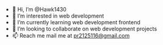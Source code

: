 - 👋 Hi, I’m @Hawk1430
- 👀 I’m interested in web development
- 🌱 I’m currently learning web development frontend
- 💞️ I’m looking to collaborate on web development projects
- 📫 Reach me mail me at pr2125116@gmail.com

<!---
Hawk1430/Hawk1430 is a ✨ special ✨ repository because its `README.md` (this file) appears on your GitHub profile.
You can click the Preview link to take a look at your changes.
--->
